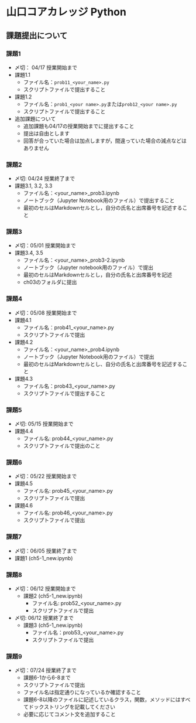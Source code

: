 # 山口コアカレッジ Python
## 課題提出について
### 課題1
- 〆切： 04/17 授業開始まで
- 課題1.1
    - ファイル名：`prob11_<your_name>.py`
    - スクリプトファイルで提出すること
- 課題1.2
    - ファイル名：`prob1_<your name>.py`または`prob12_<your name>.py`
    - スクリプトファイルで提出すること
- 追加課題について
    - 追加課題も04/17の授業開始までに提出すること
    - 提出は自由とします
    - 回答が合っていた場合は加点しますが，間違っていた場合の減点などはありません


### 課題2
- 〆切: 04/24 授業終了まで
- 課題3.1, 3.2, 3.3
    - ファイル名：<your_name>_prob3.ipynb
    - ノートブック（Jupyter Notebook用のファイル）で提出すること
    - 最初のセルはMarkdownセルとし，自分の氏名と出席番号を記述すること

### 課題3
- 〆切：05/01 授業開始まで
- 課題3.4, 3.5
    - ファイル名：<your_name>_prob3-2.ipynb
    - ノートブック（Jupyter notebook用のファイル）で提出
    - 最初のセルはMarkdownセルとし，自分の氏名と出席番号を記述
    - ch03のフォルダに提出
 
### 課題4
- 〆切：05/08 授業開始まで
- 課題4.1
    - ファイル名：prob41_<your_name>.py
    - スクリプトファイルで提出
- 課題4.2
    - ファイル名：<your_name>_prob4.ipynb
    - ノートブック（Jupyter Notebook用のファイル）で提出
    - 最初のセルはMarkdownセルとし、自分の氏名と出席番号を記述すること
- 課題4.3
    - ファイル名：prob43_<your_name>.py
    - スクリプトファイルで提出すること

### 課題5
- 〆切: 05/15 授業開始まで
- 課題4.4
    - ファイル名: prob44_<your_name>.py
    - スクリプトファイルで提出のこと

### 課題6
- 〆切：05/22 授業開始まで
- 課題4.5
    - ファイル名: prob45_<your_name>.py
    - スクリプトファイルで提出
- 課題4.6
    - ファイル名: prob46_<your_name>.py
    - スクリプトファイルで提出

### 課題7
- 〆切：06/05 授業終了まで
- 課題1 (ch5-1_new.ipynb)

### 課題8
- 〆切：06/12 授業開始まで
    - 課題2 (ch5-1_new.ipynb)
        - ファイル名: prob52_<your_name>.py
        - スクリプトファイルで提出
- 〆切: 06/12 授業終了まで
    - 課題3 (ch5-1_new.ipynb)
        - ファイル名：prob53_<your_name>.py
        - スクリプトファイルで提出
 
### 課題9
- 〆切：07/24 授業終了まで
    - 課題6-1から6-8まで
    - スクリプトファイルで提出
    - ファイル名は指定通りになっているか確認すること
    - 課題6-8以降のファイルに記述しているクラス，関数，メソッドにはすべてドックストリングを記載してください
    - 必要に応じてコメント文を追加すること
